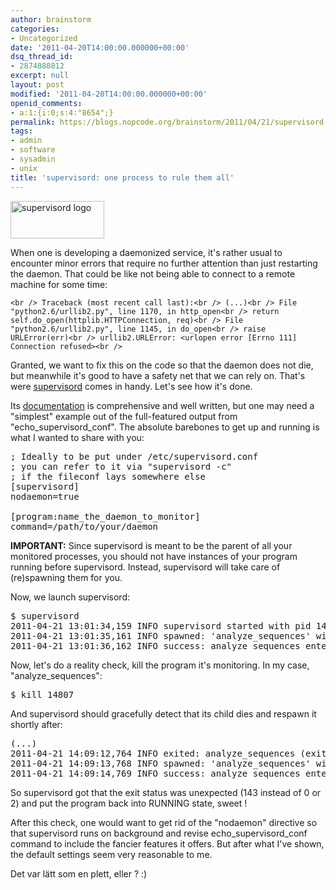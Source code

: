 ```yaml
---
author: brainstorm
categories:
- Uncategorized
date: '2011-04-20T14:00:00.000000+00:00'
dsq_thread_id:
- 2874888812
excerpt: null
layout: post
modified: '2011-04-20T14:00:00.000000+00:00'
openid_comments:
- a:1:{i:0;s:4:"8654";}
permalink: https://blogs.nopcode.org/brainstorm/2011/04/21/supervisord-one-process-to-rule-them-all/
tags:
- admin
- software
- sysadmin
- unix
title: 'supervisord: one process to rule them all'
---
```


[<img src="https://blogs.nopcode.org/brainstorm/wp-content/uploads/2011/04/supervisord-150x60.gif" alt="supervisord logo" title="supervisord" width="150" height="60" class="alignleft size-thumbnail wp-image-470" />][1]

When one is developing a daemonized service, it's rather usual to encounter minor errors that require no further attention than just restarting the daemon. That could be like not being able to connect to a remote machine for some time:

`<br />
Traceback (most recent call last):<br />
(...)<br />
File "python2.6/urllib2.py", line 1170, in http_open<br />
   return self.do_open(httplib.HTTPConnection, req)<br />
File "python2.6/urllib2.py", line 1145, in do_open<br />
   raise URLError(err)<br />
urllib2.URLError: <urlopen error [Errno 111] Connection refused><br />
`

Granted, we want to fix this on the code so that the daemon does not die, but meanwhile it's good to have a safety net that we can rely on. That's were [supervisord][1] comes in handy. Let's see how it's done.

<!--more-->

Its [documentation][2] is comprehensive and well written, but one may need a "simplest" example out of the full-featured output from "echo\_supervisord\_conf". The absolute barebones to get up and running is what I wanted to share with you:

<pre>; Ideally to be put under /etc/supervisord.conf
; you can refer to it via "supervisord -c"
; if the fileconf lays somewhere else
[supervisord]
nodaemon=true

[program:name_the_daemon_to_monitor]
command=/path/to/your/daemon
</pre>

**IMPORTANT:** Since supervisord is meant to be the parent of all your monitored processes, you should not have instances of your program running before supervisord. Instead, supervisord will take care of (re)spawning them for you.

Now, we launch supervisord:

<pre>$ supervisord
2011-04-21 13:01:34,159 INFO supervisord started with pid 14806
2011-04-21 13:01:35,161 INFO spawned: 'analyze_sequences' with pid 14807
2011-04-21 13:01:36,162 INFO success: analyze_sequences entered RUNNING state, process has stayed up for > than 1 seconds (startsecs)
</pre>

Now, let's do a reality check, kill the program it's monitoring. In my case, "analyze_sequences":

<pre>$ kill 14807
</pre>

And supervisord should gracefully detect that its child dies and respawn it shortly after:

<pre>(...)
2011-04-21 14:09:12,764 INFO exited: analyze_sequences (exit status 143; not expected)
2011-04-21 14:09:13,768 INFO spawned: 'analyze_sequences' with pid 18380
2011-04-21 14:09:14,769 INFO success: analyze_sequences entered RUNNING state, process has stayed up for > than 1 seconds (startsecs)
</pre>

So supervisord got that the exit status was unexpected (143 instead of 0 or 2) and put the program back into RUNNING state, sweet !

After this check, one would want to get rid of the "nodaemon" directive so that supervisord runs on background and revise echo\_supervisord\_conf command to include the fancier features it offers. But after what I've shown, the default settings seem very reasonable to me.

Det var lätt som en plett, eller ? :)

 [1]: https://supervisord.org/
 [2]: https://supervisord.org/index.html